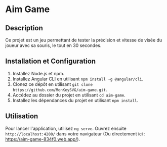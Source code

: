 # Aim Game

## Description
Ce projet est un jeu permettant de tester la précision et vitesse de visée du joueur avec sa souris, le tout en 30 secondes.

## Installation et Configuration

1. Installez Node.js et npm.
2. Installez Angular CLI en utilisant `npm install -g @angular/cli`.
3. Clonez ce dépôt en utilisant `git clone https://github.com/MonKeySVG/aim-game.git`.
4. Accédez au dossier du projet en utilisant `cd aim-game`.
5. Installez les dépendances du projet en utilisant `npm install`.

## Utilisation

Pour lancer l'application, utilisez `ng serve`. Ouvrez ensuite `http://localhost:4200/` dans votre navigateur (Ou directement ici : https://aim-game-834f0.web.app/).
